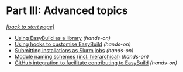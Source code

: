 # Part III: Advanced topics

*[[back to start page]](index.md)*

* [Using EasyBuild as a library](3_01_easybuild_library.md) *(hands-on)*
* [Using hooks to customise EasyBuild](3_02_hooks.md) *(hands-on)*
* [Submitting installations as Slurm jobs](3_03_slurm_jobs.md) *(hands-on)*
* [Module naming schemes (incl. hierarchical)](3_04_module_naming_schemes.md) *(hands-on)*
* [GitHub integration to facilitate contributing to EasyBuild](3_05_github_integration.md) *(hands-on)*
